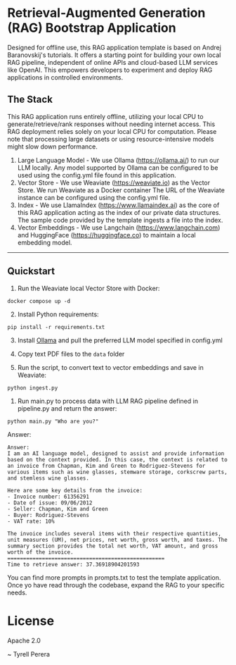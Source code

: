 # Retrieval-Augmented Generation (RAG) Bootstrap Application

Designed for offline use, this RAG application template is based on Andrej Baranovskij's tutorials. It offers a starting point for building your own local RAG pipeline, independent of online APIs and cloud-based LLM services like OpenAI. This empowers developers to experiment and deploy RAG applications in controlled environments.

## The Stack

This RAG application runs entirely offline, utilizing your local CPU to generate/retrieve/rank responses without needing internet access. This RAG deployment relies solely on your local CPU for computation. Please note that processing large datasets or using resource-intensive models might slow down performance.

1. Large Language Model - We use Ollama (https://ollama.ai/) to run our LLM locally. Any model supported by Ollama can be configured to be used using the config.yml file found in this application. 
2. Vector Store - We use Weaviate (https://weaviate.io) as the Vector Store. We run Weaviate as a Docker container The URL of the Weaviate instance can be configured using the config.yml file.
3. Index - We use LlamaIndex (https://www.llamaindex.ai) as the core of this RAG application acting as the index of our private data structures. The sample code provided by the template ingests a file into the index. 
4. Vector Embeddings - We use Langchain (https://www.langchain.com) and HuggingFace (https://huggingface.co) to maintain a local embedding model.

___

## Quickstart

1. Run the Weaviate local Vector Store with Docker:
   
```
docker compose up -d
```

2. Install Python requirements: 

```
pip install -r requirements.txt
```

3. Install <a href="https://ollama.ai">Ollama</a> and pull the preferred LLM model specified in config.yml

4. Copy text PDF files to the `data` folder

5. Run the script, to convert text to vector embeddings and save in Weaviate: 

```
python ingest.py
```

1. Run main.py to process data with LLM RAG pipeline defined in pipeline.py and return the answer: 

```
python main.py "Who are you?"
```

Answer:

```
Answer:
I am an AI language model, designed to assist and provide information based on the context provided. In this case, the context is related to an invoice from Chapman, Kim and Green to Rodriguez-Stevens for various items such as wine glasses, stemware storage, corkscrew parts, and stemless wine glasses.

Here are some key details from the invoice:
- Invoice number: 61356291
- Date of issue: 09/06/2012
- Seller: Chapman, Kim and Green
- Buyer: Rodriguez-Stevens
- VAT rate: 10%

The invoice includes several items with their respective quantities, unit measures (UM), net prices, net worth, gross worth, and taxes. The summary section provides the total net worth, VAT amount, and gross worth of the invoice.
==================================================
Time to retrieve answer: 37.36918904201593

```

You can find more prompts in prompts.txt to test the template application. Once yo have read through the codebase, expand the RAG to your specific needs.

# License
Apache 2.0


~ Tyrell Perera 
